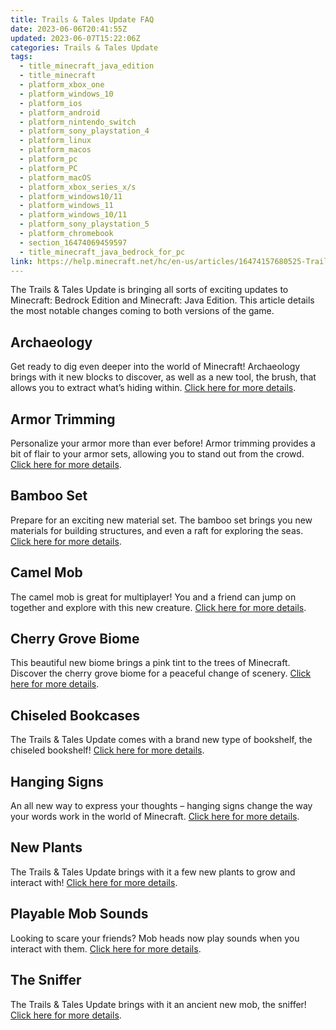 ```yaml
---
title: Trails & Tales Update FAQ
date: 2023-06-06T20:41:55Z
updated: 2023-06-07T15:22:06Z
categories: Trails & Tales Update
tags:
  - title_minecraft_java_edition
  - title_minecraft
  - platform_xbox_one
  - platform_windows_10
  - platform_ios
  - platform_android
  - platform_nintendo_switch
  - platform_sony_playstation_4
  - platform_linux
  - platform_macos
  - platform_pc
  - platform_PC
  - platform_macOS
  - platform_xbox_series_x/s
  - platform_windows10/11
  - platform_windows_11
  - platform_windows_10/11
  - platform_sony_playstation_5
  - platform_chromebook
  - section_16474069459597
  - title_minecraft_java_bedrock_for_pc
link: https://help.minecraft.net/hc/en-us/articles/16474157680525-Trails-Tales-Update-FAQ
---
```


The Trails & Tales Update is bringing all sorts of exciting updates to Minecraft: Bedrock Edition and Minecraft: Java Edition. This article details the most notable changes coming to both versions of the game.

## Archaeology

Get ready to dig even deeper into the world of Minecraft! Archaeology brings with it new blocks to discover, as well as a new tool, the brush, that allows you to extract what’s hiding within. [Click here for more details](https://help.minecraft.net/hc/en-us/articles/16474366786189).

## Armor Trimming

Personalize your armor more than ever before! Armor trimming provides a bit of flair to your armor sets, allowing you to stand out from the crowd. [Click here for more details](https://help.minecraft.net/hc/en-us/articles/16474735013005).

## Bamboo Set

Prepare for an exciting new material set. The bamboo set brings you new materials for building structures, and even a raft for exploring the seas. [Click here for more details](https://help.minecraft.net/hc/en-us/articles/16474890051981).

## Camel Mob

The camel mob is great for multiplayer! You and a friend can jump on together and explore with this new creature. [Click here for more details](https://help.minecraft.net/hc/en-us/articles/16475940051085).

## Cherry Grove Biome

This beautiful new biome brings a pink tint to the trees of Minecraft. Discover the cherry grove biome for a peaceful change of scenery. [Click here for more details](https://help.minecraft.net/hc/en-us/articles/16476035452941).

## Chiseled Bookcases

The Trails & Tales Update comes with a brand new type of bookshelf, the chiseled bookshelf! [Click here for more details](https://help.minecraft.net/hc/en-us/articles/16476125969805).

## Hanging Signs

An all new way to express your thoughts – hanging signs change the way your words work in the world of Minecraft. [Click here for more details](https://help.minecraft.net/hc/en-us/articles/16476251350413).

## New Plants

The Trails & Tales Update brings with it a few new plants to grow and interact with! [Click here for more details](https://help.minecraft.net/hc/en-us/articles/16476343194893).

## Playable Mob Sounds

Looking to scare your friends? Mob heads now play sounds when you interact with them. [Click here for more details](https://help.minecraft.net/hc/en-us/articles/16476420813709).

## The Sniffer

The Trails & Tales Update brings with it an ancient new mob, the sniffer! [Click here for more details](https://help.minecraft.net/hc/en-us/articles/16476513292813).
